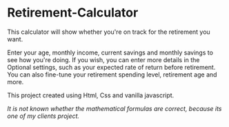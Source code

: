 # Retirement-Calculator
This calculator will show whether you're on track for the retirement you want.

Enter your age, monthly income, current savings and monthly savings to see how you're doing. If you wish, you can enter more details in the Optional settings, such as your expected rate of return before retirement. You can also fine-tune your retirement spending level, retirement age and more.

This project created using Html, Css and vanilla javascript.

*It is not known whether the mathematical formulas are correct, because its one of my clients project.*
